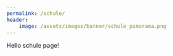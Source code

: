 ```yaml
---
permalink: /schule/
header:
    image: /assets/images/banner/schule_panorama.png
---
```


Hello schule page!